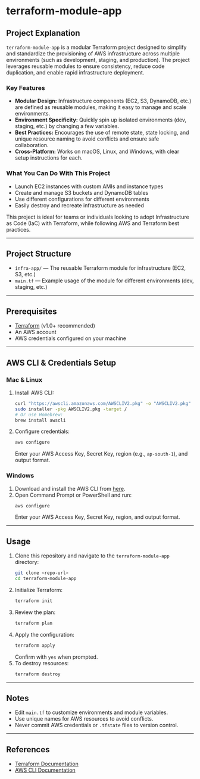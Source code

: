 
# terraform-module-app

## Project Explanation

`terraform-module-app` is a modular Terraform project designed to simplify and standardize the provisioning of AWS infrastructure across multiple environments (such as development, staging, and production). The project leverages reusable modules to ensure consistency, reduce code duplication, and enable rapid infrastructure deployment.

### Key Features
- **Modular Design:** Infrastructure components (EC2, S3, DynamoDB, etc.) are defined as reusable modules, making it easy to manage and scale environments.
- **Environment Specificity:** Quickly spin up isolated environments (dev, staging, etc.) by changing a few variables.
- **Best Practices:** Encourages the use of remote state, state locking, and unique resource naming to avoid conflicts and ensure safe collaboration.
- **Cross-Platform:** Works on macOS, Linux, and Windows, with clear setup instructions for each.

### What You Can Do With This Project
- Launch EC2 instances with custom AMIs and instance types
- Create and manage S3 buckets and DynamoDB tables
- Use different configurations for different environments
- Easily destroy and recreate infrastructure as needed

This project is ideal for teams or individuals looking to adopt Infrastructure as Code (IaC) with Terraform, while following AWS and Terraform best practices.

---

## Project Structure

- `infra-app/` — The reusable Terraform module for infrastructure (EC2, S3, etc.)
- `main.tf` — Example usage of the module for different environments (dev, staging, etc.)

---

## Prerequisites
- [Terraform](https://www.terraform.io/downloads.html) (v1.0+ recommended)
- An AWS account
- AWS credentials configured on your machine

---

## AWS CLI & Credentials Setup

### Mac & Linux
1. Install AWS CLI:
   ```sh
   curl "https://awscli.amazonaws.com/AWSCLIV2.pkg" -o "AWSCLIV2.pkg"
   sudo installer -pkg AWSCLIV2.pkg -target /
   # Or use Homebrew:
   brew install awscli
   ```
2. Configure credentials:
   ```sh
   aws configure
   ```
   Enter your AWS Access Key, Secret Key, region (e.g., `ap-south-1`), and output format.

### Windows
1. Download and install the AWS CLI from [here](https://docs.aws.amazon.com/cli/latest/userguide/getting-started-install.html).
2. Open Command Prompt or PowerShell and run:
   ```sh
   aws configure
   ```
   Enter your AWS Access Key, Secret Key, region, and output format.

---

## Usage

1. Clone this repository and navigate to the `terraform-module-app` directory:
   ```sh
   git clone <repo-url>
   cd terraform-module-app
   ```
2. Initialize Terraform:
   ```sh
   terraform init
   ```
3. Review the plan:
   ```sh
   terraform plan
   ```
4. Apply the configuration:
   ```sh
   terraform apply
   ```
   Confirm with `yes` when prompted.
5. To destroy resources:
   ```sh
   terraform destroy
   ```

---

## Notes
- Edit `main.tf` to customize environments and module variables.
- Use unique names for AWS resources to avoid conflicts.
- Never commit AWS credentials or `.tfstate` files to version control.

---

## References
- [Terraform Documentation](https://www.terraform.io/docs/)
- [AWS CLI Documentation](https://docs.aws.amazon.com/cli/latest/userguide/cli-chap-welcome.html)
